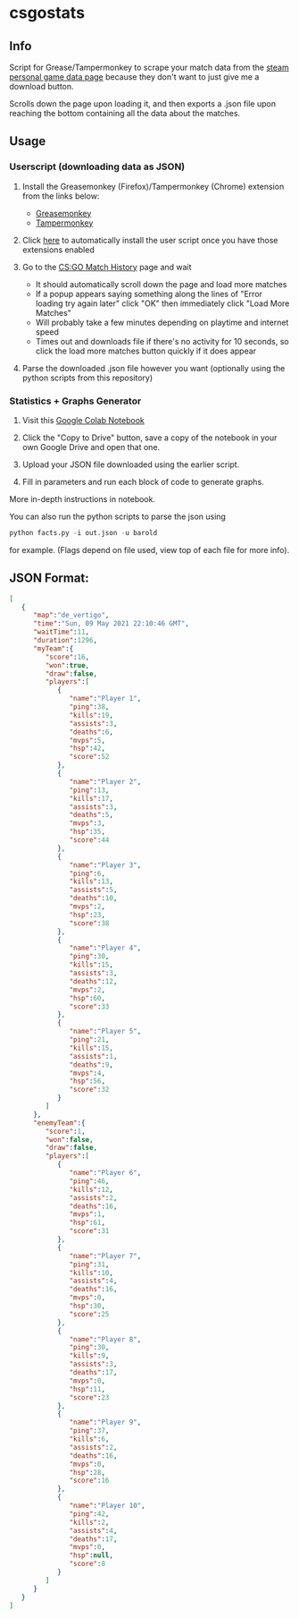 # csgostats

## Info
Script for Grease/Tampermonkey to scrape your match data from the [steam personal game data page](https://steamcommunity.com/my/gcpd/730/?tab=matchhistorycompetitive) because they don't want to just give me a download button.

Scrolls down the page upon loading it, and then exports a .json file upon reaching the bottom containing all the data about the matches.

## Usage
### Userscript (downloading data as JSON)
1. Install the Greasemonkey (Firefox)/Tampermonkey (Chrome) extension from the links below:

    - [Greasemonkey](https://addons.mozilla.org/en-GB/firefox/addon/greasemonkey/)
    - [Tampermonkey](https://chrome.google.com/webstore/detail/tampermonkey/dhdgffkkebhmkfjojejmpbldmpobfkfo?hl=en)

2. Click [here](https://raw.githubusercontent.com/largereptile/csgostats/main/csgo.user.js) to automatically install the user script once you have those extensions enabled

3. Go to the [CS:GO Match History](https://steamcommunity.com/my/gcpd/730/?tab=matchhistorycompetitive) page and wait
    - It should automatically scroll down the page and load more matches
    - If a popup appears saying something along the lines of "Error loading try again later" click "OK" then immediately click "Load More Matches"
    - Will probably take a few minutes depending on playtime and internet speed
    - Times out and downloads file if there's no activity for 10 seconds, so click the load more matches button quickly if it does appear

4. Parse the downloaded .json file however you want (optionally using the python scripts from this repository)

### Statistics + Graphs Generator

1. Visit this [Google Colab Notebook](https://colab.research.google.com/drive/1GlqJurphKhLZTji8SYdSDLMUt5YoRFlb?usp=sharing)

2. Click the "Copy to Drive" button, save a copy of the notebook in your own Google Drive and open that one.

2. Upload your JSON file downloaded using the earlier script.

3. Fill in parameters and run each block of code to generate graphs.

More in-depth instructions in notebook.

You can also run the python scripts to parse the json using
```python
python facts.py -i out.json -u barold
```
for example. (Flags depend on file used, view top of each file for more info).

## JSON Format:

```json
[
   {
      "map":"de_vertigo",
      "time":"Sun, 09 May 2021 22:10:46 GMT",
      "waitTime":11,
      "duration":1296,
      "myTeam":{
         "score":16,
         "won":true,
         "draw":false,
         "players":[
            {
               "name":"Player 1",
               "ping":38,
               "kills":19,
               "assists":3,
               "deaths":6,
               "mvps":5,
               "hsp":42,
               "score":52
            },
            {
               "name":"Player 2",
               "ping":13,
               "kills":17,
               "assists":3,
               "deaths":5,
               "mvps":3,
               "hsp":35,
               "score":44
            },
            {
               "name":"Player 3",
               "ping":6,
               "kills":13,
               "assists":5,
               "deaths":10,
               "mvps":2,
               "hsp":23,
               "score":38
            },
            {
               "name":"Player 4",
               "ping":30,
               "kills":15,
               "assists":3,
               "deaths":12,
               "mvps":2,
               "hsp":60,
               "score":33
            },
            {
               "name":"Player 5",
               "ping":21,
               "kills":15,
               "assists":1,
               "deaths":9,
               "mvps":4,
               "hsp":56,
               "score":32
            }
         ]
      },
      "enemyTeam":{
         "score":1,
         "won":false,
         "draw":false,
         "players":[
            {
               "name":"Player 6",
               "ping":46,
               "kills":12,
               "assists":2,
               "deaths":16,
               "mvps":1,
               "hsp":61,
               "score":31
            },
            {
               "name":"Player 7",
               "ping":31,
               "kills":10,
               "assists":4,
               "deaths":16,
               "mvps":0,
               "hsp":30,
               "score":25
            },
            {
               "name":"Player 8",
               "ping":30,
               "kills":9,
               "assists":3,
               "deaths":17,
               "mvps":0,
               "hsp":11,
               "score":23
            },
            {
               "name":"Player 9",
               "ping":37,
               "kills":6,
               "assists":2,
               "deaths":16,
               "mvps":0,
               "hsp":28,
               "score":16
            },
            {
               "name":"Player 10",
               "ping":42,
               "kills":2,
               "assists":4,
               "deaths":17,
               "mvps":0,
               "hsp":null,
               "score":8
            }
         ]
      }
   }
]
```
